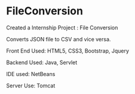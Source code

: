 # FileConversion
Created a Internship Project : File Conversion

Converts JSON file to CSV and vice versa.


Front End Used:
HTML5, CSS3, Bootstrap, Jquery

Backend Used:
Java, Servlet

IDE used:
NetBeans

Server Use:
Tomcat
